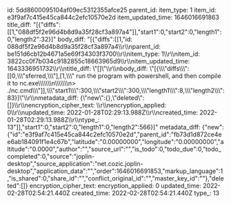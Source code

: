 id: 5dd8600095104af09ec5312355afce25
parent_id: 
item_type: 1
item_id: e3f9af7c415e45ca844c2efc10570e2d
item_updated_time: 1646016691863
title_diff: "[{\"diffs\":[[1,\"088df5f2e96d4b8d9a35f28cf3a897a4\"]],\"start1\":0,\"start2\":0,\"length1\":0,\"length2\":32}]"
body_diff: "[{\"diffs\":[[1,\"id: 088df5f2e96d4b8d9a35f28cf3a897a4\\\r\\\nparent_id: be151d6cb12b4671a5e69f34303f3700\\\r\\\nitem_type: 1\\\r\\\nitem_id: 3822cc0f7b034c9182855c18663965d9\\\r\\\nitem_updated_time: 1643336951732\\\r\\\ntitle_diff: \\\"[]\\\"\\\r\\\nbody_diff: \\\"[{\\\\\\\"diffs\\\\\\\":[[0,\\\\\\\"sferred,\\\\\\\"],[1,\\\\\\\" run the program with powershell, and then compile it to nc.exe\\\\\\\\\\\\\n\\\\\\\\\\\\\n> ./nc.cmd\\\\\\\"]],\\\\\\\"start1\\\\\\\":300,\\\\\\\"start2\\\\\\\":300,\\\\\\\"length1\\\\\\\":8,\\\\\\\"length2\\\\\\\":83}]\\\"\\\r\\\nmetadata_diff: {\\\"new\\\":{},\\\"deleted\\\":[]}\\\r\\\nencryption_cipher_text: \\\r\\\nencryption_applied: 0\\\r\\\nupdated_time: 2022-01-28T02:29:13.988Z\\\r\\\ncreated_time: 2022-01-28T02:29:13.988Z\\\r\\\ntype_: 13\"]],\"start1\":0,\"start2\":0,\"length1\":0,\"length2\":566}]"
metadata_diff: {"new":{"id":"e3f9af7c415e45ca844c2efc10570e2d","parent_id":"fb73d1d872ce4ee6ab184091f1e4c67b","latitude":"0.00000000","longitude":"0.00000000","altitude":"0.0000","author":"","source_url":"","is_todo":0,"todo_due":0,"todo_completed":0,"source":"joplin-desktop","source_application":"net.cozic.joplin-desktop","application_data":"","order":1646016691853,"markup_language":1,"is_shared":0,"share_id":"","conflict_original_id":"","master_key_id":""},"deleted":[]}
encryption_cipher_text: 
encryption_applied: 0
updated_time: 2022-02-28T02:54:21.440Z
created_time: 2022-02-28T02:54:21.440Z
type_: 13
